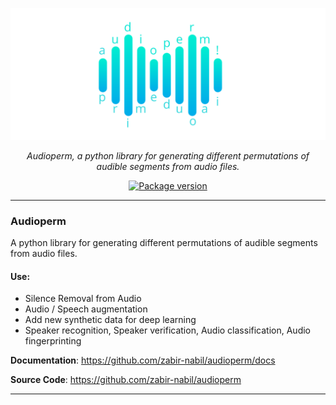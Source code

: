 <p align="center">
  <a href="#"><img src="docs/images/logo.png" alt="audioperm"></a>
</p>
<p align="center">
    <em>Audioperm, a python library for generating different permutations of audible segments from audio files.</em>
</p>
<p align="center">
<a href="https://pypi.org/project/autoocr/" target="_blank">
    <img src="https://img.shields.io/pypi/v/autoocr?color=%2334D058&label=pypi%20package" alt="Package version">
</a>
</p>

---
### Audioperm
A python library for generating different permutations of audible segments from audio files. 

#### Use:

* Silence Removal from Audio
* Audio / Speech augmentation
* Add new synthetic data for deep learning
* Speaker recognition, Speaker verification, Audio classification, Audio fingerprinting


**Documentation**: <a href="https://github.com/zabir-nabil/audioperm/docs" target="_blank">https://github.com/zabir-nabil/audioperm/docs</a>

**Source Code**: <a href="https://github.com/zabir-nabil/audioperm" target="_blank">https://github.com/zabir-nabil/audioperm</a>

---